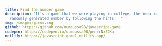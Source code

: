 ```yaml
---
title: Find the number game
description: "It's a game that we were playing in college, the idea is to find a
  randomly generated number by following the hints   "
img: /images/guess.png
github: https://github.com/oumoussa98/javascript-game
codepen: https://codepen.io/oumoussa98/pen/rNxZQKa
netlify: https://javascript-game1.netlify.app/
---
```

